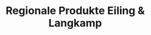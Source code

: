 ---
title: "Regionale Produkte Eiling & Langkamp"
url: /nordwalde/regionale-produkte-eiling-und-langkamp/
shop: Hofladen
---